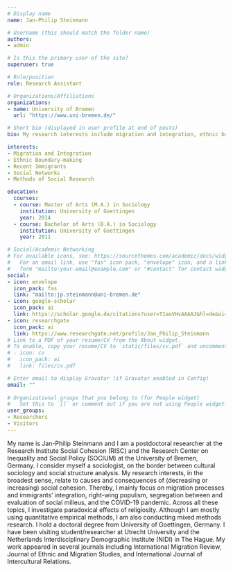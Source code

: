 ```yaml
---
# Display name
name: Jan-Philip Steinmann

# Username (this should match the folder name)
authors:
- admin

# Is this the primary user of the site?
superuser: true

# Role/position
role: Research Assistant

# Organizations/Affiliations
organizations:
- name: University of Bremen
  url: "https://www.uni-bremen.de/"

# Short bio (displayed in user profile at end of posts)
bio: My research interests include migration and integration, ethnic boundary-making, social networks and methods of social research.

interests:
- Migration and Integration
- Ethnic Boundary-making
- Recent Immigrants
- Social Networks
- Methods of Social Research

education:
  courses:
  - course: Master of Arts (M.A.) in Sociology
    institution: University of Goettingen
    year: 2014
  - course: Bachelor of Arts (B.A.) in Sociology
    institution: University of Goettingen 
    year: 2011

# Social/Academic Networking
# For available icons, see: https://sourcethemes.com/academic/docs/widgets/#icons
#   For an email link, use "fas" icon pack, "envelope" icon, and a link in the
#   form "mailto:your-email@example.com" or "#contact" for contact widget.
social:
- icon: envelope
  icon_pack: fas
  link: "mailto:jp.steinmann@uni-bremen.de"
- icon: google-scholar
  icon_pack: ai
  link: https://scholar.google.de/citations?user=TIeoVHsAAAAJ&hl=de&oi=ao
- icon: researchgate
  icon_pack: ai
  link: https://www.researchgate.net/profile/Jan_Philip_Steinmann
# Link to a PDF of your resume/CV from the About widget.
# To enable, copy your resume/CV to `static/files/cv.pdf` and uncomment the lines below.  
# - icon: cv
#   icon_pack: ai
#   link: files/cv.pdf

# Enter email to display Gravatar (if Gravatar enabled in Config)
email: ""
  
# Organizational groups that you belong to (for People widget)
#   Set this to `[]` or comment out if you are not using People widget.  
user_groups:
- Researchers
- Visitors
---
```


My name is Jan-Philip Steinmann and I am a postdoctoral researcher at the Research Institute Social Cohesion (RISC) and the Research Center on Inequality and Social Policy (SOCIUM) at the University of Bremen, Germany. I consider myself a sociologist, on the border between cultural sociology and social structure analysis. My research interests, in the broadest sense, relate to causes and consequences of (decreasing or increasing) social cohesion. Thereby, I mainly focus on migration processes and immigrants’ integration, right-wing populism, segregation between and evaluation of social milieus, and the COVID-19 pandemic. Across all these topics, I investigate paradoxical effects of religiosity. Although I am mostly using quantitative empirical methods, I am also conducting mixed methods research.
I hold a doctoral degree from University of Goettingen, Germany. I have been visiting student/researcher at Utrecht University and the Netherlands Interdisciplinary Demographic Institute (NIDI) in The Hague.
My work appeared in several journals including International Migration Review, Journal of Ethnic and Migration Studies, and International Journal of Intercultural Relations.

